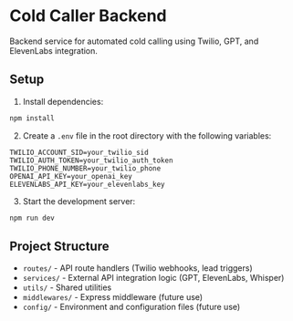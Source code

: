 # Cold Caller Backend

Backend service for automated cold calling using Twilio, GPT, and ElevenLabs integration.

## Setup

1. Install dependencies:
```bash
npm install
```

2. Create a `.env` file in the root directory with the following variables:
```
TWILIO_ACCOUNT_SID=your_twilio_sid
TWILIO_AUTH_TOKEN=your_twilio_auth_token
TWILIO_PHONE_NUMBER=your_twilio_phone
OPENAI_API_KEY=your_openai_key
ELEVENLABS_API_KEY=your_elevenlabs_key
```

3. Start the development server:
```bash
npm run dev
```

## Project Structure

- `routes/` - API route handlers (Twilio webhooks, lead triggers)
- `services/` - External API integration logic (GPT, ElevenLabs, Whisper)
- `utils/` - Shared utilities
- `middlewares/` - Express middleware (future use)
- `config/` - Environment and configuration files (future use) 